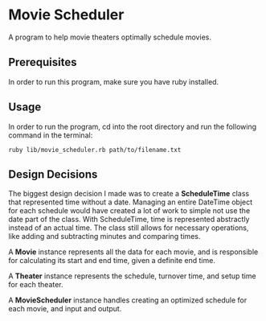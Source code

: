 # Movie Scheduler
A program to help movie theaters optimally schedule movies.

## Prerequisites 
In order to run this program, make sure you have ruby installed.

## Usage
In order to run the program, cd into the root directory and run the following command in the terminal:

```
ruby lib/movie_scheduler.rb path/to/filename.txt
```

## Design Decisions

The biggest design decision I made was to create a **ScheduleTime** class that represented time without a date. Managing an entire DateTime object for each schedule would have created a lot of work to simple not use the date part of the class. With ScheduleTime, time is represented abstractly instead of an actual time. The class still allows for necessary operations, like adding and subtracting minutes and comparing times.

A **Movie** instance represents all the data for each movie, and is responsible for calculating its start and end time, given a definite end time.

A **Theater** instance represents the schedule, turnover time, and setup time for each theater.

A **MovieScheduler** instance handles creating an optimized schedule for each movie, and input and output.

